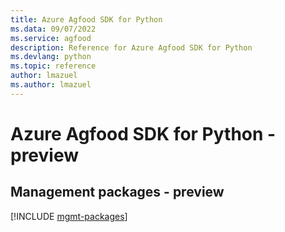 ```yaml
---
title: Azure Agfood SDK for Python
ms.data: 09/07/2022
ms.service: agfood
description: Reference for Azure Agfood SDK for Python
ms.devlang: python
ms.topic: reference
author: lmazuel
ms.author: lmazuel
---
```

# Azure Agfood SDK for Python - preview

## Management packages - preview
[!INCLUDE [mgmt-packages](agfood-mgmt-index.md)]